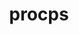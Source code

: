 ---
title: "procps"
layout: cache
categories: [package, develop-2024-02-18]
meta: {"versions": ["4.0.4"], "compilers": ["gcc@=11.4.0"], "oss": ["ubuntu20.04"], "platforms": ["linux"], "targets": ["x86_64_v3"], "stacks": ["e4s", "root"], "num_specs": 1, "num_specs_by_stack": {"root": 1, "e4s": 1}}
spec_details: [{"hash": "zzueqldz3pepwayjmxzxaori5bmckdv6", "compiler": "gcc@=11.4.0", "versions": ["4.0.4"], "os": "ubuntu20.04", "platform": "linux", "target": "x86_64_v3", "variants": ["build_system=autotools", "+nls"], "stacks": ["root", "e4s"], "size": "-", "tarball": "https://binaries.spack.io/releases/develop-2024-02-18/build_cache/linux-ubuntu20.04-x86_64_v3/gcc-11.4.0/procps-4.0.4/linux-ubuntu20.04-x86_64_v3-gcc-11.4.0-procps-4.0.4-zzueqldz3pepwayjmxzxaori5bmckdv6.spack"}]
---
